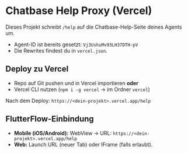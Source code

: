 # Chatbase Help Proxy (Vercel)

Dieses Projekt schreibt `/help` auf die Chatbase-Help-Seite deines Agents um.

- Agent-ID ist bereits gesetzt: `Vj3UshuMv93LH37DTH-pV`
- Die Rewrites findest du in `vercel.json`.

## Deploy zu Vercel
- Repo auf Git pushen und in Vercel importieren **oder**
- Vercel CLI nutzen (`npm i -g vercel` → im Ordner `vercel`)

Nach dem Deploy: `https://<dein-projekt>.vercel.app/help`

## FlutterFlow-Einbindung
- **Mobile (iOS/Android):** WebView → URL: `https://<dein-projekt>.vercel.app/help`
- **Web:** Launch URL (neuer Tab) oder IFrame (falls erlaubt).
